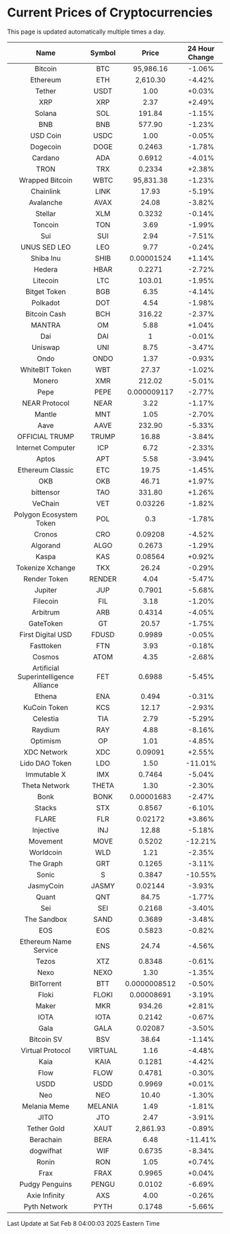 # Current Prices of Cryptocurrencies
This page is updated automatically multiple times a day.

| Name | Symbol | Price | 24 Hour Change |
| :---: |:---:| :---: | :---: |
| Bitcoin | BTC | 95,986.16 | -1.06% |
| Ethereum | ETH | 2,610.30 | -4.42% |
| Tether | USDT | 1.00 | +0.03% |
| XRP | XRP | 2.37 | +2.49% |
| Solana | SOL | 191.84 | -1.15% |
| BNB | BNB | 577.90 | -1.23% |
| USD Coin | USDC | 1.00 | -0.05% |
| Dogecoin | DOGE | 0.2463 | -1.78% |
| Cardano | ADA | 0.6912 | -4.01% |
| TRON | TRX | 0.2334 | +2.38% |
| Wrapped Bitcoin | WBTC | 95,831.38 | -1.23% |
| Chainlink | LINK | 17.93 | -5.19% |
| Avalanche | AVAX | 24.08 | -3.82% |
| Stellar | XLM | 0.3232 | -0.14% |
| Toncoin | TON | 3.69 | -1.99% |
| Sui | SUI | 2.94 | -7.51% |
| UNUS SED LEO | LEO | 9.77 | -0.24% |
| Shiba Inu | SHIB | 0.00001524 | +1.14% |
| Hedera | HBAR | 0.2271 | -2.72% |
| Litecoin | LTC | 103.01 | -1.95% |
| Bitget Token | BGB | 6.35 | -4.14% |
| Polkadot | DOT | 4.54 | -1.98% |
| Bitcoin Cash | BCH | 316.22 | -2.37% |
| MANTRA | OM | 5.88 | +1.04% |
| Dai | DAI | 1 | -0.01% |
| Uniswap | UNI | 8.75 | -3.47% |
| Ondo | ONDO | 1.37 | -0.93% |
| WhiteBIT Token | WBT | 27.37 | -1.02% |
| Monero | XMR | 212.02 | -5.01% |
| Pepe | PEPE | 0.000009117 | -2.77% |
| NEAR Protocol | NEAR | 3.22 | -1.17% |
| Mantle | MNT | 1.05 | -2.70% |
| Aave | AAVE | 232.90 | -5.33% |
| OFFICIAL TRUMP | TRUMP | 16.88 | -3.84% |
| Internet Computer | ICP | 6.72 | -2.33% |
| Aptos | APT | 5.58 | -3.94% |
| Ethereum Classic | ETC | 19.75 | -1.45% |
| OKB | OKB | 46.71 | +1.97% |
| bittensor | TAO | 331.80 | +1.26% |
| VeChain | VET | 0.03226 | -1.82% |
| Polygon Ecosystem Token | POL | 0.3 | -1.78% |
| Cronos | CRO | 0.09208 | -4.52% |
| Algorand | ALGO | 0.2673 | -1.29% |
| Kaspa | KAS | 0.08564 | +0.92% |
| Tokenize Xchange | TKX | 26.24 | -0.29% |
| Render Token | RENDER | 4.04 | -5.47% |
| Jupiter | JUP | 0.7901 | -5.68% |
| Filecoin | FIL | 3.18 | -1.20% |
| Arbitrum | ARB | 0.4314 | -4.05% |
| GateToken | GT | 20.57 | -1.75% |
| First Digital USD | FDUSD | 0.9989 | -0.05% |
| Fasttoken | FTN | 3.93 | -0.18% |
| Cosmos | ATOM | 4.35 | -2.68% |
| Artificial Superintelligence Alliance | FET | 0.6988 | -5.45% |
| Ethena | ENA | 0.494 | -0.31% |
| KuCoin Token | KCS | 12.17 | -2.93% |
| Celestia | TIA | 2.79 | -5.29% |
| Raydium | RAY | 4.88 | -8.16% |
| Optimism | OP | 1.01 | -4.85% |
| XDC Network | XDC | 0.09091 | +2.55% |
| Lido DAO Token | LDO | 1.50 | -11.01% |
| Immutable X | IMX | 0.7464 | -5.04% |
| Theta Network | THETA | 1.30 | -2.30% |
| Bonk | BONK | 0.00001683 | -2.47% |
| Stacks | STX | 0.8567 | -6.10% |
| FLARE | FLR | 0.02172 | +3.86% |
| Injective | INJ | 12.88 | -5.18% |
| Movement | MOVE | 0.5202 | -12.21% |
| Worldcoin | WLD | 1.21 | -2.35% |
| The Graph | GRT | 0.1265 | -3.11% |
| Sonic | S | 0.3847 | -10.55% |
| JasmyCoin | JASMY | 0.02144 | -3.93% |
| Quant | QNT | 84.75 | -1.77% |
| Sei | SEI | 0.2168 | -3.40% |
| The Sandbox | SAND | 0.3689 | -3.48% |
| EOS | EOS | 0.5823 | -0.82% |
| Ethereum Name Service | ENS | 24.74 | -4.56% |
| Tezos | XTZ | 0.8348 | -0.61% |
| Nexo | NEXO | 1.30 | -1.35% |
| BitTorrent | BTT | 0.0000008512 | -0.50% |
| Floki | FLOKI | 0.00008691 | -3.19% |
| Maker | MKR | 934.26 | +2.81% |
| IOTA | IOTA | 0.2142 | -0.67% |
| Gala | GALA | 0.02087 | -3.50% |
| Bitcoin SV | BSV | 38.64 | -1.14% |
| Virtual Protocol | VIRTUAL | 1.16 | -4.48% |
| Kaia | KAIA | 0.1281 | -4.42% |
| Flow | FLOW | 0.4781 | -0.30% |
| USDD | USDD | 0.9969 | +0.01% |
| Neo | NEO | 10.40 | -1.30% |
| Melania Meme | MELANIA | 1.49 | -1.81% |
| JITO | JTO | 2.47 | -3.91% |
| Tether Gold | XAUT | 2,861.93 | -0.89% |
| Berachain | BERA | 6.48 | -11.41% |
| dogwifhat | WIF | 0.6735 | -8.34% |
| Ronin | RON | 1.05 | +0.74% |
| Frax | FRAX | 0.9965 | +0.04% |
| Pudgy Penguins | PENGU | 0.0102 | -6.69% |
| Axie Infinity | AXS | 4.00 | -0.26% |
| Pyth Network | PYTH | 0.1748 | -5.66% |

Last Update at Sat Feb  8 04:00:03 2025 Eastern Time